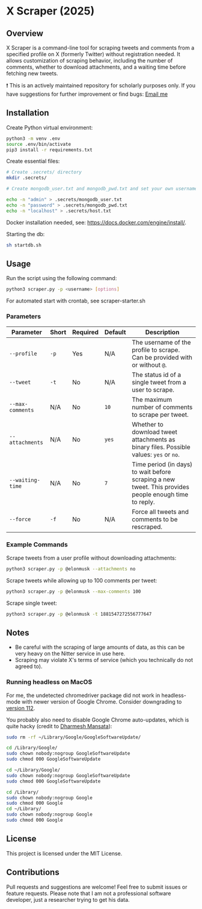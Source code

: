 # X Scraper (2025)

## Overview
X Scraper is a command-line tool for scraping tweets and comments from a specified profile on X (formerly Twitter) without registration needed. It allows customization of scraping behavior, including the number of comments, whether to download attachments, and a waiting time before fetching new tweets.

❗ This is an actively maintained repository for scholarly purposes only. If you have suggestions for further improvement or find bugs: [Email me](mailto:nico.giessmann@uni-luebeck.de)

## Installation

Create Python virtual environment:
```bash
python3 -m venv .env
source .env/bin/activate
pip3 install -r requirements.txt
```

Create essential files:
```bash
# Create .secrets/ directory
mkdir .secrets/

# Create mongodb_user.txt and mongodb_pwd.txt and set your own username and password (no update in Python scripts necessary). Be aware of newlines, which need to be removed!

echo -n "admin" > .secrets/mongodb_user.txt
echo -n "password" > .secrets/mongodb_pwd.txt
echo -n "localhost" > .secrets/host.txt
```

Docker installation needed, see: https://docs.docker.com/engine/install/.

Starting the db:
```bash
sh startdb.sh
```

## Usage
Run the script using the following command:

```sh
python3 scraper.py -p <username> [options]
```

For automated start with crontab, see scraper-starter.sh

### Parameters

| Parameter         | Short | Required | Default | Description |
|------------------|-------|----------|---------|-------------|
| `--profile`      | `-p`  | Yes      | N/A     | The username of the profile to scrape. Can be provided with or without `@`. |
| `--tweet`        | `-t`  | No       | N/A     | The status id of a single tweet from a user to scrape. |
| `--max-comments` | N/A   | No       | `10`    | The maximum number of comments to scrape per tweet. |
| `--attachments`  | N/A   | No       | `yes`   | Whether to download tweet attachments as binary files. Possible values: `yes` or `no`. |
| `--waiting-time` | N/A   | No       | `7`     | Time period (in days) to wait before scraping a new tweet. This provides people enough time to reply. |
| `--force`        | `-f`  | No       | N/A     | Force all tweets and comments to be rescraped. |

### Example Commands
Scrape tweets from a user profile without downloading attachments:

```sh
python3 scraper.py -p @elonmusk --attachments no
```

Scrape tweets while allowing up to 100 comments per tweet:

```sh
python3 scraper.py -p @elonmusk --max-comments 100
```

Scrape single tweet:

```sh
python3 scraper.py -p @elonmusk -t 1881547272556777647
```

## Notes
- Be careful with the scraping of large amounts of data, as this can be very heavy on the Nitter service in use here.
- Scraping may violate X's terms of service (which you technically do not agreed to).

### Running headless on MacOS
For me, the undetected chromedriver package did not work in headless-mode with newer version of Google Chrome. Consider downgrading to [version 112](https://google-chrome.en.uptodown.com/mac/download/99265871).

You probably also need to disable Google Chrome auto-updates, which is quite hacky (credit to [Dharmesh Mansata](https://stackoverflow.com/a/64923744)):

```sh
sudo rm -rf ~/Library/Google/GoogleSoftwareUpdate/

cd /Library/Google/
sudo chown nobody:nogroup GoogleSoftwareUpdate
sudo chmod 000 GoogleSoftwareUpdate

cd ~/Library/Google/
sudo chown nobody:nogroup GoogleSoftwareUpdate
sudo chmod 000 GoogleSoftwareUpdate

cd /Library/
sudo chown nobody:nogroup Google
sudo chmod 000 Google
cd ~/Library/                                                                                                                    
sudo chown nobody:nogroup Google
sudo chmod 000 Google
```

## License
This project is licensed under the MIT License.

## Contributions
Pull requests and suggestions are welcome! Feel free to submit issues or feature requests. Please note that I am not a professional software developer, just a researcher trying to get his data.